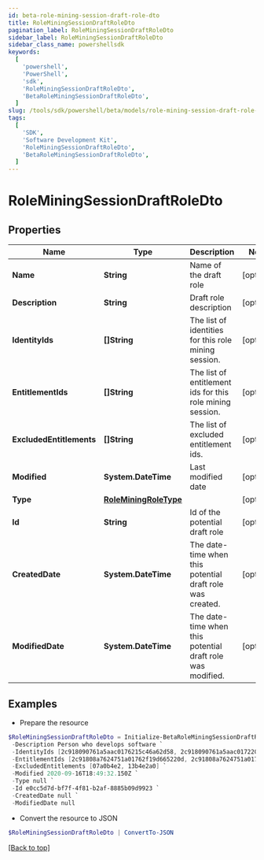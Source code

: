 ```yaml
---
id: beta-role-mining-session-draft-role-dto
title: RoleMiningSessionDraftRoleDto
pagination_label: RoleMiningSessionDraftRoleDto
sidebar_label: RoleMiningSessionDraftRoleDto
sidebar_class_name: powershellsdk
keywords:
  [
    'powershell',
    'PowerShell',
    'sdk',
    'RoleMiningSessionDraftRoleDto',
    'BetaRoleMiningSessionDraftRoleDto',
  ]
slug: /tools/sdk/powershell/beta/models/role-mining-session-draft-role-dto
tags:
  [
    'SDK',
    'Software Development Kit',
    'RoleMiningSessionDraftRoleDto',
    'BetaRoleMiningSessionDraftRoleDto',
  ]
---
```


# RoleMiningSessionDraftRoleDto

## Properties

| Name | Type | Description | Notes |
| --- | --- | --- | --- |
| **Name** | **String** | Name of the draft role | [optional] |
| **Description** | **String** | Draft role description | [optional] |
| **IdentityIds** | **[]String** | The list of identities for this role mining session. | [optional] |
| **EntitlementIds** | **[]String** | The list of entitlement ids for this role mining session. | [optional] |
| **ExcludedEntitlements** | **[]String** | The list of excluded entitlement ids. | [optional] |
| **Modified** | **System.DateTime** | Last modified date | [optional] |
| **Type** | [**RoleMiningRoleType**](role-mining-role-type) |  | [optional] |
| **Id** | **String** | Id of the potential draft role | [optional] |
| **CreatedDate** | **System.DateTime** | The date-time when this potential draft role was created. | [optional] |
| **ModifiedDate** | **System.DateTime** | The date-time when this potential draft role was modified. | [optional] |

## Examples

- Prepare the resource

```powershell
$RoleMiningSessionDraftRoleDto = Initialize-BetaRoleMiningSessionDraftRoleDto  -Name Saved RM Session - 07/10 `
 -Description Person who develops software `
 -IdentityIds [2c918090761a5aac0176215c46a62d58, 2c918090761a5aac01722015c46a62d42] `
 -EntitlementIds [2c91808a7624751a01762f19d665220d, 2c91808a7624751a01762f19d67c220e] `
 -ExcludedEntitlements [07a0b4e2, 13b4e2a0] `
 -Modified 2020-09-16T18:49:32.150Z `
 -Type null `
 -Id e0cc5d7d-bf7f-4f81-b2af-8885b09d9923 `
 -CreatedDate null `
 -ModifiedDate null
```

- Convert the resource to JSON

```powershell
$RoleMiningSessionDraftRoleDto | ConvertTo-JSON
```

[[Back to top]](#)
